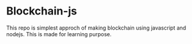 # Blockchain-js
This repo is simplest approch of making blockchain using javascript and nodejs. This is made for learning purpose.
